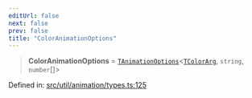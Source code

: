 ```yaml
---
editUrl: false
next: false
prev: false
title: "ColorAnimationOptions"
---
```


> **ColorAnimationOptions** = [`TAnimationOptions`](/api/fabric/namespaces/util/type-aliases/tanimationoptions/)\<[`TColorArg`](/api/type-aliases/tcolorarg/), `string`, `number`[]\>

Defined in: [src/util/animation/types.ts:125](https://github.com/fabricjs/fabric.js/blob/9a792f4b7b8031f02ec7ea4ce8c99f810e45cfec/src/util/animation/types.ts#L125)
